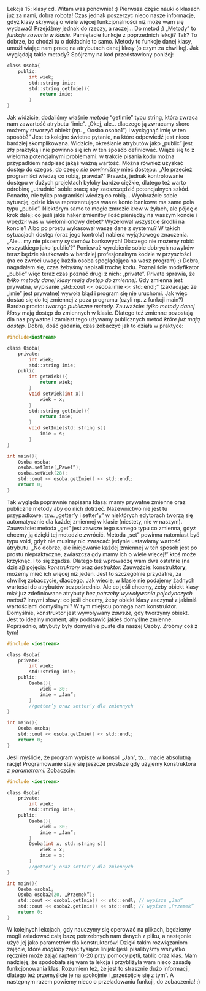 Lekcja 15: klasy cd.
Witam was ponownie! :) 
Pierwsza część nauki o klasach już za nami, dobra robota! Czas jednak poszerzyć nieco nasze informacje, gdyż klasy skrywają o wiele więcej funkcjonalności niż może wam się wydawać!
Przejdźmy jednak do rzeczy, a raczej… Do metod ;)
„Metody” to *funkcje zawarte w klasie.* Pamiętacie funkcje z poprzednich lekcji? Tak? To dobrze, bo chodzi tu o dokładnie to samo. Metody to funkcje danej klasy, umożliwiając nam pracę na atrybutach danej klasy (o czym za chwilkę).
Jak wyglądają takie metody? Spójrzmy na kod przedstawiony poniżej:

```c
class Osoba{
	public:
		int wiek;
		std::string imie;
		std::string getImie(){
			return imie;
		}
}
```

Jak widzicie, dodaliśmy właśnie *metodę* “getImie” typu string, która zwraca nam zawartość atrybutu “imie”.
„Okej, ale… dlaczego ją zwracamy skoro możemy stworzyć obiekt (np. „ Oosba osoba1”) i wyciągnąć imię w ten sposób?”
Jest to kolejne świetne pytanie, na które odpowiedź jest nieco bardziej skomplikowana.
Widzicie, określanie atrybutów jako „public” jest *złą* praktyką i nie powinno się ich w ten sposób definiować. Wiąże się to z wieloma potencjalnymi problemami: w trakcie pisania kodu można przypadkiem nadpisać jakąś ważną wartość. Można również uzyskać dostęp do czegoś, do czego *nie powinniśmy* mieć dostępu.
„Ale przecież programiści wiedzą co robią, prawda?”
Prawda, jednak kontrolowanie dostępu w dużych projektach byłoby bardzo ciężkie, dlatego też warto odrobinę „utrudnić” sobie pracę aby zaoszczędzić potencjalnych szkód. Ponadto, nie tylko programiści wiedzą co robią…
Wyobraźcie sobie sytuację, gdzie klasa reprezentująca wasze konto bankowe ma same pola typu „public”. Niektórym samo to mogło zmrozić krew w żyłach, ale pójdę o krok dalej: co jeśli jakiś haker zmieniłby ilość pieniędzy na waszym koncie i wpędził was w wielomilionowy debet? Wyzerował wszystkie środki na koncie? Albo po prostu wykasował wasze dane z systemu?
W takich sytuacjach dostęp (oraz jego kontrola) nabiera wyjątkowego znaczenia.
„Ale… my nie piszemy systemów bankowych! Dlaczego nie możemy robić wszystkiego jako ‘public’?”
Ponieważ wyrobienie sobie dobrych nawyków teraz będzie skutkowało w bardziej profesjonalnym kodzie w przyszłości (na co zwróci uwagę każda osoba spoglądająca na wasz program) ;)
Dobra, nagadałem się, czas żebyśmy napisali trochę kodu.
Poznaliście modyfikator „public” więc teraz czas poznać drugi z nich: „private”.
Private sprawia, że *tylko metody danej klasy mają dostęp do zmiennej.* Gdy zmienna jest prywatna, wypisanie „std::cout << osoba.imie << std::endl;” (zakładając że „imie” jest prywatne) wywoła błąd i program się nie uruchomi.
Jak więc dostać się do tej zmiennej z poza programu (czyli np. z funkcji main?)
Bardzo prosto: *tworząc publiczne metody.*
Zauważcie: *tylko metody danej klasy* mają dostęp do zmiennych w klasie. Dlatego też zmienne pozostają dla nas prywatne i zamiast tego używamy publicznych metod *które już mają dostęp.*
Dobra, dość gadania, czas zobaczyć jak to działa w praktyce:

```c
#include<iostream>

class Osoba{
	private:
		int wiek;
		std::string imie;
	public:
		int getWiek(){
			return wiek;
		}
		void setWiek(int x){
			wiek = x;
		}
		std::string getImie(){
			return imie;
		}
		void setImie(std::string s){
			imie = s;
		}
}

int main(){
	Osoba osoba;
	osoba.setImie(„Paweł”);
	osoba.setWiek(28);
	std::cout << osoba.getImie() << std::endl;
	return 0;
}
```

Tak wygląda poprawnie napisana klasa: mamy prywatne zmienne oraz publiczne metody aby do nich dotrzeć. Nazewnictwo nie jest tu przypadkowe: tzw. „getter’y i setter’y” w niektórych edytorach tworzą się automatycznie dla każdej zmiennej w klasie (niestety, nie w naszym). Zauważcie: metoda „get” jest zawsze tego samego typu co zmienna, gdyż chcemy ją dzięki tej metodzie zwrócić. Metoda „set” powinna natomiast być typu void, gdyż nie musimy nic zwracać: jedynie ustawiamy wartość atrybutu.
„No dobrze, ale inicjowanie każdej zmiennej w ten sposób jest po prostu niepraktyczne, zwłaszcza gdy mamy ich o wiele więcej!” ktoś może krzyknąć.
I to się zgadza.
Dlatego też wprowadzę wam dwa ostatnie (na dzisiaj) pojęcia: *konstruktory* oraz *destruktor.* Zauważcie: konstruktor**y**, możemy mieć ich więcej niż jeden. Jest to szczególnie przydatne, za chwilkę zobaczycie, dlaczego.
Jak wiecie, w klasie nie podajemy żadnych wartości do atrybutów bezpośrednio. Ale co jeśli chcemy, żeby obiekt klasy miał już zdefiniowane atrybuty *bez potrzeby wywoływania pojedynczych metod?* Innymi słowy: co jeśli chcemy, żeby obiekt klasy zaczynał z jakimiś wartościami domyślnymi?
W tym miejscu pomaga nam konstruktor.
Domyślnie, konstruktor jest wywoływany *zawsze*, gdy tworzymy obiekt. Jest to idealny moment, aby podstawić jakieś domyślne zmienne.
Poprzednio, atrybuty były domyślnie puste dla naszej Osoby. Zróbmy coś z tym!

```c
#include <iostream>

class Osoba{
	private:
		int wiek;
		std::string imie;
	public:
		Osoba(){
			wiek = 30;
			imie = „Jan”;
		}
		//getter’y oraz setter’y dla zmiennych
}

int main(){
	Osoba osoba;
	std::cout << osoba.getImie() << std::endl;
	return 0;
}
```

Jeśli myślicie, że program wypisze w konsoli „Jan”, to… macie absolutną rację!
Programowanie staje się jeszcze prostsze gdy użyjemy konstruktora *z parametrami.* Zobaczcie:

```c
#include <iostream>

class Osoba{
	private:
		int wiek;
		std::string imie;
	public:
		Osoba(){
			wiek = 30;
			imie = „Jan”;
		}
		Osoba(int x, std::string s){
			wiek = x;
			imie = s;
		}
		//getter’y oraz setter’y dla zmiennych
}

int main(){
	Osoba osoba1;
	Osoba osoba2(20, „Przemek”);
	std::cout << osoba1.getImie() << std::endl; // wypisze „Jan”
	std::cout << osoba2.getImie() << std::endl; // wypisze „Przemek”
	return 0;
}
```

W kolejnych lekcjach, gdy nauczymy się operować na plikach, będziemy mogli załadować całą bazę potrzebnych nam danych z pliku, a następnie użyć jej jako parametrów dla konstruktorów! Dzięki takim rozwiązaniom zajęcie, które *mogłoby* zająć tysiące linijek (jeśli pisalibyśmy wszystko ręcznie) może zająć raptem 10-20 przy pomocy pętli, tablic oraz klas.
Mam nadzieję, że spodobała się wam ta lekcja i przybliżyła wam nieco zasadę funkcjonowania klas. Rozumiem też, że jest to strasznie dużo informacji, dlatego też przemyślcie je na spokojnie i „prześpijcie się z tym”. A następnym razem powiemy nieco o przeładowaniu funkcji, do zobaczenia! :)
